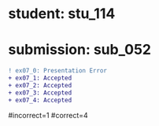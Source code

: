 # student: stu_114
# submission: sub_052

```diff
! ex07_0: Presentation Error
+ ex07_1: Accepted
+ ex07_2: Accepted
+ ex07_3: Accepted
+ ex07_4: Accepted
```
#incorrect=1
#correct=4
